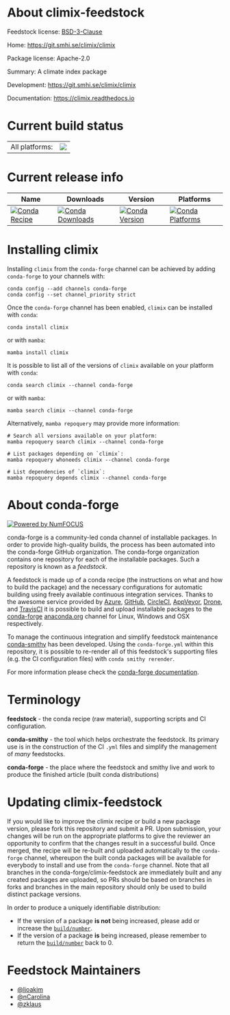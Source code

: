 About climix-feedstock
======================

Feedstock license: [BSD-3-Clause](https://github.com/conda-forge/climix-feedstock/blob/main/LICENSE.txt)

Home: https://git.smhi.se/climix/climix

Package license: Apache-2.0

Summary: A climate index package

Development: https://git.smhi.se/climix/climix

Documentation: https://climix.readthedocs.io

Current build status
====================


<table><tr><td>All platforms:</td>
    <td>
      <a href="https://dev.azure.com/conda-forge/feedstock-builds/_build/latest?definitionId=19293&branchName=main">
        <img src="https://dev.azure.com/conda-forge/feedstock-builds/_apis/build/status/climix-feedstock?branchName=main">
      </a>
    </td>
  </tr>
</table>

Current release info
====================

| Name | Downloads | Version | Platforms |
| --- | --- | --- | --- |
| [![Conda Recipe](https://img.shields.io/badge/recipe-climix-green.svg)](https://anaconda.org/conda-forge/climix) | [![Conda Downloads](https://img.shields.io/conda/dn/conda-forge/climix.svg)](https://anaconda.org/conda-forge/climix) | [![Conda Version](https://img.shields.io/conda/vn/conda-forge/climix.svg)](https://anaconda.org/conda-forge/climix) | [![Conda Platforms](https://img.shields.io/conda/pn/conda-forge/climix.svg)](https://anaconda.org/conda-forge/climix) |

Installing climix
=================

Installing `climix` from the `conda-forge` channel can be achieved by adding `conda-forge` to your channels with:

```
conda config --add channels conda-forge
conda config --set channel_priority strict
```

Once the `conda-forge` channel has been enabled, `climix` can be installed with `conda`:

```
conda install climix
```

or with `mamba`:

```
mamba install climix
```

It is possible to list all of the versions of `climix` available on your platform with `conda`:

```
conda search climix --channel conda-forge
```

or with `mamba`:

```
mamba search climix --channel conda-forge
```

Alternatively, `mamba repoquery` may provide more information:

```
# Search all versions available on your platform:
mamba repoquery search climix --channel conda-forge

# List packages depending on `climix`:
mamba repoquery whoneeds climix --channel conda-forge

# List dependencies of `climix`:
mamba repoquery depends climix --channel conda-forge
```


About conda-forge
=================

[![Powered by
NumFOCUS](https://img.shields.io/badge/powered%20by-NumFOCUS-orange.svg?style=flat&colorA=E1523D&colorB=007D8A)](https://numfocus.org)

conda-forge is a community-led conda channel of installable packages.
In order to provide high-quality builds, the process has been automated into the
conda-forge GitHub organization. The conda-forge organization contains one repository
for each of the installable packages. Such a repository is known as a *feedstock*.

A feedstock is made up of a conda recipe (the instructions on what and how to build
the package) and the necessary configurations for automatic building using freely
available continuous integration services. Thanks to the awesome service provided by
[Azure](https://azure.microsoft.com/en-us/services/devops/), [GitHub](https://github.com/),
[CircleCI](https://circleci.com/), [AppVeyor](https://www.appveyor.com/),
[Drone](https://cloud.drone.io/welcome), and [TravisCI](https://travis-ci.com/)
it is possible to build and upload installable packages to the
[conda-forge](https://anaconda.org/conda-forge) [anaconda.org](https://anaconda.org/)
channel for Linux, Windows and OSX respectively.

To manage the continuous integration and simplify feedstock maintenance
[conda-smithy](https://github.com/conda-forge/conda-smithy) has been developed.
Using the ``conda-forge.yml`` within this repository, it is possible to re-render all of
this feedstock's supporting files (e.g. the CI configuration files) with ``conda smithy rerender``.

For more information please check the [conda-forge documentation](https://conda-forge.org/docs/).

Terminology
===========

**feedstock** - the conda recipe (raw material), supporting scripts and CI configuration.

**conda-smithy** - the tool which helps orchestrate the feedstock.
                   Its primary use is in the construction of the CI ``.yml`` files
                   and simplify the management of *many* feedstocks.

**conda-forge** - the place where the feedstock and smithy live and work to
                  produce the finished article (built conda distributions)


Updating climix-feedstock
=========================

If you would like to improve the climix recipe or build a new
package version, please fork this repository and submit a PR. Upon submission,
your changes will be run on the appropriate platforms to give the reviewer an
opportunity to confirm that the changes result in a successful build. Once
merged, the recipe will be re-built and uploaded automatically to the
`conda-forge` channel, whereupon the built conda packages will be available for
everybody to install and use from the `conda-forge` channel.
Note that all branches in the conda-forge/climix-feedstock are
immediately built and any created packages are uploaded, so PRs should be based
on branches in forks and branches in the main repository should only be used to
build distinct package versions.

In order to produce a uniquely identifiable distribution:
 * If the version of a package **is not** being increased, please add or increase
   the [``build/number``](https://docs.conda.io/projects/conda-build/en/latest/resources/define-metadata.html#build-number-and-string).
 * If the version of a package **is** being increased, please remember to return
   the [``build/number``](https://docs.conda.io/projects/conda-build/en/latest/resources/define-metadata.html#build-number-and-string)
   back to 0.

Feedstock Maintainers
=====================

* [@ljoakim](https://github.com/ljoakim/)
* [@nCarolina](https://github.com/nCarolina/)
* [@zklaus](https://github.com/zklaus/)


<!-- dummy commit to enable rerendering -->

